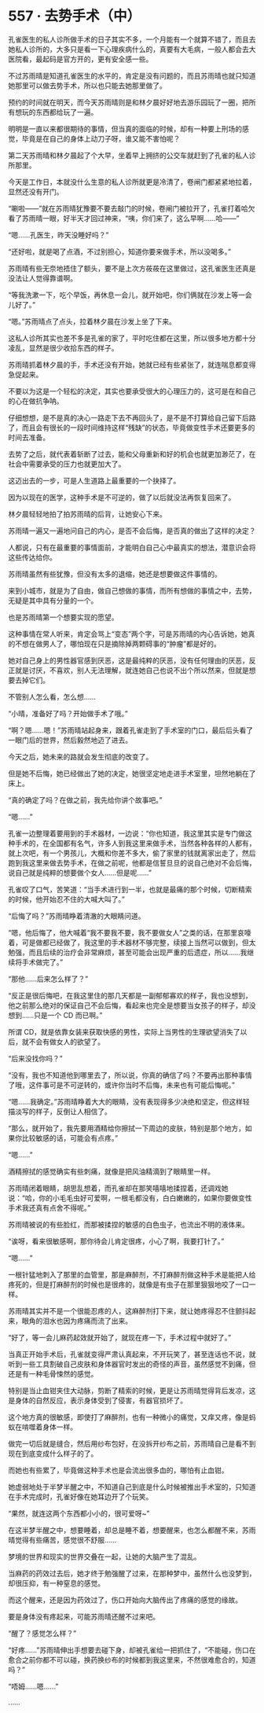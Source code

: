 <link rel="stylesheet" href="../styles/text.css"/>
<h1>557 · 去势手术（中）</h1>

孔雀医生的私人诊所做手术的日子其实不多，一个月能有一个就算不错了，而且去她私人诊所的，大多只是看一下心理疾病什么的，真要有大毛病，一般人都会去大医院看，最起码是官方开的，更有安全感一些。

不过苏雨晴是知道孔雀医生的水平的，肯定是没有问题的，而且苏雨晴也就只知道她那里可以做去势手术，所以也只能去她那里做了。

预约的时间就在明天，而今天苏雨晴则是和林夕晨好好地去游乐园玩了一圈，把所有想玩的东西都给玩了一遍。

明明是一直以来都很期待的事情，但当真的面临的时候，却有一种要上刑场的感觉，毕竟是在自己的身体上动刀子呀，谁又能不害怕呢？

第二天苏雨晴和林夕晨起了个大早，坐着早上拥挤的公交车就赶到了孔雀的私人诊所那里。

今天是工作日，本就没什么生意的私人诊所就更是冷清了，卷闸门都紧紧地拉着，显然还没有开门。

“唰啦——”就在苏雨晴犹豫要不要去敲门的时候，卷闸门被拉开了，孔雀打着哈欠看了苏雨晴一眼，好半天才回过神来，“咦，你们来了，这么早啊……哈——”

“嗯……孔医生，昨天没睡好吗？”

“还好啦，就是喝了点酒，不过别担心，知道你要来做手术，所以没喝多。”

苏雨晴有些无奈地捂住了额头，要不是上次方莜莜在这里做过，这孔雀医生还真是没法让人觉得靠谱啊。

“等我洗漱一下，吃个早饭，再休息一会儿，就开始吧，你们俩就在沙发上等一会儿好了。”

“嗯。”苏雨晴点了点头，拉着林夕晨在沙发上坐了下来。

这私人诊所其实也差不多是孔雀的家了，平时吃住都在这里，所以很多地方都十分凌乱，显然是很少收拾东西的样子。

苏雨晴抓着林夕晨的手，手术还没有开始，她就已经有些紧张了，就连喘息都变得急促起来。

不要以为这是一个轻松的决定，其实也要承受很大的心理压力的，这可是在和自己的心在做抗争呐。

仔细想想，是不是真的决心一路走下去不再回头了，是不是不打算给自己留下后路了，而且会有很长的一段时间维持这样“残缺”的状态，毕竟做变性手术还要更多的时间去准备。

去势了之后，就代表着斩断了过去，能和父母重新和好的机会也就更加渺茫了，在社会中需要承受的压力也就更加大了。

这迈出去的一步，可是人生道路上最重要的一个抉择了。

因为以现在的医学，这种手术是不可逆的，做了以后就没法再恢复回来了。

林夕晨轻轻地拍了拍苏雨晴的后背，让她安心下来。

苏雨晴一遍又一遍地问自己的内心，是否不会后悔，是否真的做出了这样的决定？

人都说，只有在最重要的事情面前，才能明白自己心中最真实的想法，潜意识会将这些传达给你。

苏雨晴虽然有些犹豫，但没有太多的退缩，她还是想要做这件事情的。

来到小城市，就是为了自由，做自己想做的事情，而所有想做的事情之中，去势，无疑是其中具有分量的一个。

也是苏雨晴第一个想要实现的愿望。

这种事情在常人听来，肯定会骂上“变态”两个字，可是苏雨晴的内心告诉她，她真的不想在做男人了，哪怕现在只是摘除掉两颗碍事的“肿瘤”都是好的。

她对自己身上的男性器官感到厌恶，这是最纯粹的厌恶，没有任何理由的厌恶，反正就是讨厌，不喜欢，别人无法理解，就连她自己也说不出个所以然来，但就是想要去掉它们。

不管别人怎么看，怎么想……

“小晴，准备好了吗？开始做手术了哦。”

“啊？嗯……嗯！”苏雨晴站起身来，跟着孔雀走到了手术室的门口，最后后头看了一眼门后的世界，然后毅然地迈了进去。

今天之后，她未来的路就会发生彻底的改变了。

但是她不后悔，她已经做出了她的决定，她很坚定地走进手术室里，坦然地躺在了床上。

“真的确定了吗？在做之前，我先给你讲个故事吧。”

“嗯……”

孔雀一边整理着要用到的手术器材，一边说：“你也知道，我这里其实是专门做这种手术的，在全国都有名气，许多人到我这里来做手术，当然各种各样的人都有，就上次吧，有一个男孩儿，大概和你差不多大，偷了家里的钱就离家出走了，然后跑到我这里来做去势手术，在做之前呢，他都是信誓旦旦的说自己绝对不会后悔，说自己就是纯粹的想要做个女人……但是呢……”

孔雀叹了口气，苦笑道：“当手术进行到一半，也就是最痛的那个时候，切断精索的时候，他开始忍不住的大喊大叫了。”

“后悔了吗？”苏雨晴睁着清澈的大眼睛问道。

“嗯，他后悔了，他大喊着“我不要我不要，我不要做女人”之类的话，在那里哀嚎着，可是做都已经做了，我这里的手术器材不够完整，续接上当然可以做到，但太勉强，而且后续的治疗会非常麻烦，甚至可能会出现严重的后遗症，所以……我继续将手术做完了。”

“那他……后来怎么样了？”

“反正是很后悔吧，在我这里住的那几天都是一副郁郁寡欢的样子，我也没想到，他之前那么绝对的保证自己不会后悔，看起来也完全是想要当女孩子的样子，却没想到……只是一个 CD 而已啊。”

所谓 CD，就是依靠女装来获取快感的男性，实际上当男性的生理欲望消失了以后，就不会有做女人的欲望了。

“后来没找你吗？”

“没有，我也不知道他到哪里去了，所以说，你真的确信了吗？不要再出那种事情了哦，这件事可是不可逆转的，或许你当时不后悔，未来也有可能后悔呢。”

“嗯……我确定。”苏雨晴睁着大大的眼睛，没有表现得多少决绝和坚定，但这样轻描淡写的样子，反倒让人相信了。

“那么，就开始了，我先要用酒精给你擦拭一下周边的皮肤，特别是那个地方，如果你比较敏感的话，可能会有点疼。”

“嗯……”

酒精擦拭的感觉确实有些刺痛，就像是把风油精滴到了眼睛里一样。

苏雨晴闭着眼睛，胡思乱想着，而孔雀却在那笑嘻嘻地揉捏着，还调戏她说：“哈，你的小毛毛虫好可爱啊，一根毛都没有，白白嫩嫩的，如果你要做变性手术我还真有点舍不得呢。”

苏雨晴被说的有些脸红，而那被揉捏的敏感的白色虫子，也流出不明的液体来。

“诶呀，看来很敏感啊，那你待会儿肯定很疼，小心了啊，我要打针了。”

“嗯……”

一根针猛地刺入了那里的血管里，那是麻醉剂，不打麻醉剂做这种手术是能把人给疼死的，但是打麻醉剂的时候也是很疼的，就像是有虫子在那里狠狠地咬了一口一样。

苏雨晴其实并不是一个很能忍疼的人，这麻醉剂打下来，就让她疼得忍不住颤抖起来，眼角的泪水也因为疼痛而流了出来。

“好了，等一会儿麻药起效就开始了，就现在疼一下，手术过程中就好了。”

当真正开始手术后，孔雀就变得严肃认真起来，不开玩笑了，甚至连话也不说，就听到一些工具割破自己皮肤和身体器官时发出的奇怪的声音，虽然感觉不到痛，但还是有一种毛骨悚然的感觉。

特别是当止血钳夹住大动脉，剪断了精索的时候，更是让苏雨晴觉得背后发凉，这是身体的自然反应，表示身体受到了侵害，有器官损坏了。

这个地方真的很敏感，即使打了麻醉剂，也有一种微小的痛觉，又痒又疼，像是蚂蚁在啃噬着身体一样。

做完一切后就是缝合，然后用纱布包好，在没拆开纱布之前，苏雨晴自己是看不到现在到底变成什么样子的了。

而她也有些累了，毕竟做这种手术也是会流出很多血的，哪怕有止血钳。

她虚弱地处于半梦半醒之中，不知道自己到底是什么时候被推出手术室的，只知道在手术完成时，孔雀好像在她耳边开了个玩笑。

“果然，就连这两个东西都小小的，很可爱呀\~”

在这半梦半醒之中，想要睡着，却总是睡不着，想要醒来，也怎么都醒不来，苏雨晴觉得有些痛苦，感觉很不舒服……

梦境的世界和现实的世界交叠在一起，让她的大脑产生了混乱。

当麻药的药效过去后，她才终于勉强醒了过来，在那种梦中，虽然什么也没梦到，却很压抑，有一种窒息的感觉。

而这个醒来，还是因为药效过了，伤口开始向大脑传出了疼痛的感觉的缘故。

要是身体没有疼起来，可能苏雨晴还醒不过来吧。

“醒了？感觉怎么样？”

“好疼……”苏雨晴伸出手想要去碰下身，却被孔雀给一把抓住了，“不能碰，伤口在愈合之前你都不可以碰，换药换纱布的时候都到我这里来，不然很难愈合的，知道吗？”

“唔姆……嗯……”

……
